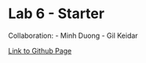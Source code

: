 # Lab 6 - Starter

Collaboration: 
    - Minh Duong
    - Gil Keidar

[Link to Github Page](https://minhnhat1901.github.io/Lab6_Starter/)